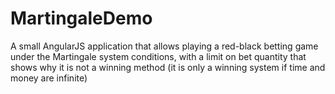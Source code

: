 # MartingaleDemo
A small AngularJS application that allows playing a red-black betting game under the Martingale system conditions, with a limit on bet quantity that shows why it is not a winning method (it is only a winning system if time and money are infinite)
